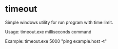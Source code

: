 # timeout

Simple windows utility for run program with time limit.

Usage: timeout.exe milliseconds command

Example: timeout.exe 5000 "ping example.host -t"
